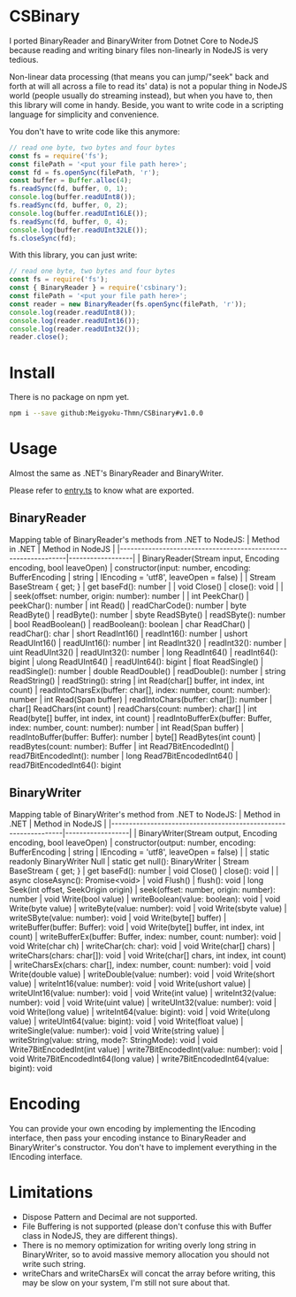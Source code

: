 # CSBinary
I ported BinaryReader and BinaryWriter from Dotnet Core to NodeJS because reading and writing binary files non-linearly in NodeJS is very tedious.

Non-linear data processing (that means you can jump/"seek" back and forth at will all across a file to read its' data) is not a popular thing in NodeJS world (people usually do streaming instead), but when you have to, then this library will come in handy. Beside, you want to write code in a scripting language for simplicity and convenience.

You don't have to write code like this anymore:
```js
// read one byte, two bytes and four bytes
const fs = require('fs');
const filePath = '<put your file path here>';
const fd = fs.openSync(filePath, 'r');
const buffer = Buffer.alloc(4);
fs.readSync(fd, buffer, 0, 1);
console.log(buffer.readUInt8());
fs.readSync(fd, buffer, 0, 2);
console.log(buffer.readUInt16LE());
fs.readSync(fd, buffer, 0, 4);
console.log(buffer.readUInt32LE());
fs.closeSync(fd);
```
With this library, you can just write:
```js
// read one byte, two bytes and four bytes
const fs = require('fs');
const { BinaryReader } = require('csbinary');
const filePath = '<put your file path here>';
const reader = new BinaryReader(fs.openSync(filePath, 'r'));
console.log(reader.readUInt8());
console.log(reader.readUInt16());
console.log(reader.readUInt32());
reader.close();
```
# Install
There is no package on npm yet.
```bash
npm i --save github:Meigyoku-Thmn/CSBinary#v1.0.0
```

# Usage
Almost the same as .NET's BinaryReader and BinaryWriter.<br>

Please refer to [entry.ts](entry.ts) to know what are exported.

## BinaryReader
Mapping table of BinaryReader's methods from .NET to NodeJS:
| Method in .NET                                                | Method in NodeJS |
|---------------------------------------------------------------|------------------|
| BinaryReader(Stream input, Encoding encoding, bool leaveOpen) | constructor(input: number, encoding: BufferEncoding \| string \| IEncoding = 'utf8', leaveOpen = false)               |
| Stream BaseStream { get; }                                    | get baseFd(): number |
| void Close()                                                  | close(): void |
|                                                               | seek(offset: number, origin: number): number |
| int PeekChar()                                                | peekChar(): number
| int Read()                                                    | readCharCode(): number
| byte ReadByte()                                               | readByte(): number
| sbyte ReadSByte()                                             | readSByte(): number
| bool ReadBoolean()                                            | readBoolean(): boolean
| char ReadChar()                                               | readChar(): char
| short ReadInt16()                                             | readInt16(): number
| ushort ReadUInt16()                                           | readUInt16(): number
| int ReadInt32()                                               | readInt32(): number
| uint ReadUInt32()                                             | readUInt32(): number
| long ReadInt64()                                              | readInt64(): bigint
| ulong ReadUInt64()                                            | readUInt64(): bigint
| float ReadSingle()                                            | readSingle(): number
| double ReadDouble()                                           | readDouble(): number
| string ReadString()                                           | readString(): string
| int Read(char[] buffer, int index, int count)                 | readIntoCharsEx(buffer: char[], index: number, count: number): number
| int Read(Span<char> buffer)                                   | readIntoChars(buffer: char[]): number
| char[] ReadChars(int count)                                   | readChars(count: number): char[]
| int Read(byte[] buffer, int index, int count)                 | readIntoBufferEx(buffer: Buffer, index: number, count: number): number
| int Read(Span<byte> buffer)                                   | readIntoBuffer(buffer: Buffer): number
| byte[] ReadBytes(int count)                                   | readBytes(count: number): Buffer
| int Read7BitEncodedInt()                                      | read7BitEncodedInt(): number
| long Read7BitEncodedInt64()                                   | read7BitEncodedInt64(): bigint

## BinaryWriter
Mapping table of BinaryWriter's method from .NET to NodeJS:
| Method in .NET                                                 | Method in NodeJS |
|----------------------------------------------------------------|------------------|
| BinaryWriter(Stream output, Encoding encoding, bool leaveOpen) | constructor(output: number, encoding: BufferEncoding \| string \| IEncoding = 'utf8', leaveOpen = false) |
| static readonly BinaryWriter Null                              | static get null(): BinaryWriter
| Stream BaseStream { get; }                                     | get baseFd(): number
| void Close()                                                   | close(): void
|                                                                | async closeAsync(): Promise\<void\>
| void Flush()                                                   | flush(): void
| long Seek(int offset, SeekOrigin origin)                       | seek(offset: number, origin: number): number
| void Write(bool value)                                         | writeBoolean(value: boolean): void
| void Write(byte value)                                         | writeByte(value: number): void
| void Write(sbyte value)                                        | writeSByte(value: number): void
| void Write(byte[] buffer)                                      | writeBuffer(buffer: Buffer): void
| void Write(byte[] buffer, int index, int count)                | writeBufferEx(buffer: Buffer, index: number, count: number): void
| void Write(char ch)                                            | writeChar(ch: char): void
| void Write(char[] chars)                                       | writeChars(chars: char[]): void
| void Write(char[] chars, int index, int count)                 | writeCharsEx(chars: char[], index: number, count: number): void
| void Write(double value)                                       | writeDouble(value: number): void
| void Write(short value)                                        | writeInt16(value: number): void
| void Write(ushort value)                                       | writeUInt16(value: number): void
| void Write(int value)                                          | writeInt32(value: number): void
| void Write(uint value)                                         | writeUInt32(value: number): void
| void Write(long value)                                         | writeInt64(value: bigint): void
| void Write(ulong value)                                        | writeUInt64(value: bigint): void
| void Write(float value)                                        | writeSingle(value: number): void
| void Write(string value)                                       | writeString(value: string, mode?: StringMode): void
| void Write7BitEncodedInt(int value)                            | write7BitEncodedInt(value: number): void
| void Write7BitEncodedInt64(long value)                         | write7BitEncodedInt64(value: bigint): void

# Encoding
You can provide your own encoding by implementing the IEncoding interface, then pass your encoding instance to BinaryReader and BinaryWriter's constructor. You don't have to implement everything in the IEncoding interface.

# Limitations
* Dispose Pattern and Decimal are not supported.<br>
* File Buffering is not supported (please don't confuse this with Buffer class in NodeJS, they are different things).
* There is no memory optimization for writing overly long string in BinaryWriter, so to avoid massive memory allocation you should not write such string.
* writeChars and writeCharsEx will concat the array before writing, this may be slow on your system, I'm still not sure about that.